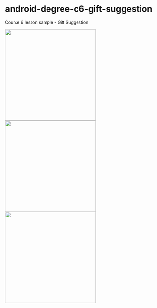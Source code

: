 # android-degree-c6-gift-suggestion
Course 6 lesson sample - Gift Suggestion

<img src="https://raw.githubusercontent.com/barmej/android-degree-c6-gift-suggestion/master/screenshots/Screenshot_1550421378.png" width="300"> <img src="https://raw.githubusercontent.com/barmej/android-degree-c6-gift-suggestion/master/screenshots/Screenshot_1550421389.png" width="300"> <img src="https://raw.githubusercontent.com/barmej/android-degree-c6-gift-suggestion/master/screenshots/Screenshot_1550421394.png" width="300">



